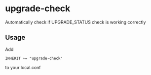 # upgrade-check

Automatically check if UPGRADE_STATUS check is working correctly

## Usage

Add

```bitbake
INHERIT += "upgrade-check"
```

to your local.conf
